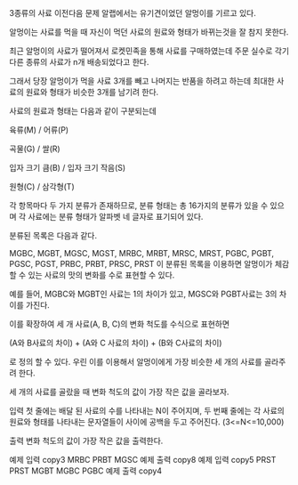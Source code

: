 3종류의 사료
이전다음
문제
알랩에서는 유기견이었던 알멍이를 기르고 있다.

알멍이는 사료를 먹을 때 자신이 먹던 사료의 원료와 형태가 바뀌는것을 잘 참지 못한다.

최근 알멍이의 사료가 떨어져서 로켓민족을 통해 사료를 구매하였는데 주문 실수로 각기 다른 종류의 사료가 n개 배송되었다고 한다.

그래서 당장 알멍이가 먹을 사료 3개를 빼고 나머지는 반품을 하려고 하는데 최대한 사료의 원료와 형태가 비슷한 3개를 남기려 한다.

사료의 원료과 형태는 다음과 같이 구분되는데

육류(M) / 어류(P)

곡물(G) / 쌀(R)

입자 크기 큼(B) / 입자 크기 작음(S)

원형(C) / 삼각형(T)

각 항목마다 두 가지 분류가 존재하므로, 분류 형태는 총 16가지의 분류가 있을 수 있으며 각 사료에는 분류 형태가 알파벳 네 글자로 표기되어 있다.

분류된 목록은 다음과 같다.

MGBC, MGBT, MGSC, MGST, MRBC, MRBT, MRSC, MRST, PGBC, PGBT, PGSC, PGST, PRBC, PRBT, PRSC, PRST
이 분류된 목록을 이용하면 알멍이가 체감할 수 있는 사료의 맛의 변화를 수로 표현할 수 있다.

예를 들어, MGBC와 MGBT인 사료는 1의 차이가 있고, MGSC와 PGBT사료는 3의 차이를 가진다.

이를 확장하여 세 개 사료(A, B, C)의 변화 척도를 수식으로 표현하면

(A와 B사료의 차이) + (A와 C 사료의 차이) + (B와 C사료의 차이)

로 정의 할 수 있다. 우린 이를 이용해서 알멍이에게 가장 비슷한 세 개의 사료를 골라주려 한다.

세 개의 사료를 골랐을 때 변화 척도의 값이 가장 작은 값을 골라보자.  

입력
첫 줄에는 배달 된 사료의 수를 나타내는 N이 주어지며, 두 번째 줄에는 각 사료의 원료와 형태를 나타내는 문자열들이 사이에 공백을 두고 주어진다. (3<=N<=10,000)  

출력
변화 척도의 값이 가장 작은 값을 출력한다.  

예제 입력
copy3
MRBC PRBT MGSC
예제 출력
copy8
예제 입력
copy5
PRST PRST MGBT MGBC PGBC
예제 출력
copy4